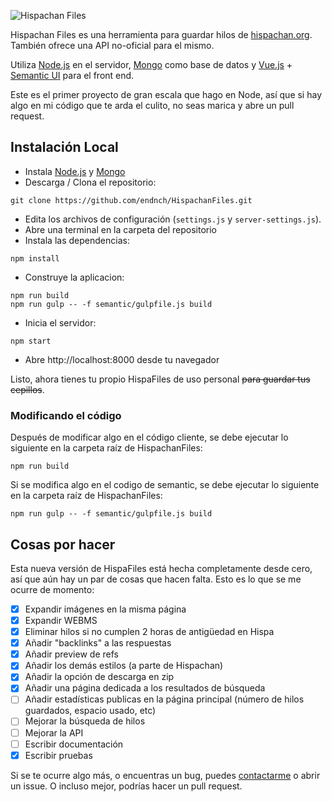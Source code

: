 ![Hispachan Files](public/images/md_banner.png)


Hispachan Files es una herramienta para guardar hilos de [hispachan.org](https://www.hispachan.org). También ofrece una API no-oficial para el mismo.

Utiliza [Node.js](https://nodejs.org/) en el servidor, [Mongo](https://www.mongodb.com/) como base de datos y [Vue.js](https://www.vuejs.org/) + [Semantic UI](https://semantic-ui.com/) para el front end.

Este es el primer proyecto de gran escala que hago en Node, así que si hay algo en mi código que te arda el culito, no seas marica y abre un pull request.

## Instalación Local

- Instala [Node.js](https://nodejs.org/es/download/) y [Mongo](https://www.mongodb.com/try/download/community)
- Descarga / Clona el repositorio:
```
git clone https://github.com/endnch/HispachanFiles.git
```
- Edita los archivos de configuración (`settings.js` y `server-settings.js`).
- Abre una terminal en la carpeta del repositorio
- Instala las dependencias:
```
npm install
```
- Construye la aplicacion:
```
npm run build
npm run gulp -- -f semantic/gulpfile.js build
```
- Inicia el servidor:
```
npm start
```
- Abre http://localhost:8000 desde tu navegador

Listo, ahora tienes tu propio HispaFiles de uso personal <s>para guardar tus cepillos</s>.

### Modificando el código

Después de modificar algo en el código cliente, se debe ejecutar lo siguiente en la carpeta raíz de HispachanFiles:
```
npm run build
```

Si se modifica algo en el codigo de semantic, se debe ejecutar lo siguiente en la carpeta raíz de HispachanFiles:
```
npm run gulp -- -f semantic/gulpfile.js build
```

## Cosas por hacer

Esta nueva versión de HispaFiles está hecha completamente desde cero, así que aún hay un par de cosas que hacen falta. Esto es lo que se me ocurre de momento:

 - [x] Expandir imágenes en la misma página
 - [x] Expandir WEBMS
 - [x] Eliminar hilos si no cumplen 2 horas de antigüedad en Hispa
 - [x] Añadir "backlinks" a las respuestas
 - [x] Añadir preview de refs
 - [x] Añadir los demás estilos (a parte de Hispachan)
 - [x] Añadir la opción de descarga en zip
 - [x] Añadir una página dedicada a los resultados de búsqueda
 - [ ] Añadir estadísticas publicas en la página principal (número de hilos guardados, espacio usado, etc)
 - [ ] Mejorar la búsqueda de hilos
 - [ ] Mejorar la API
 - [ ] Escribir documentación
 - [x] Escribir pruebas

Si se te ocurre algo más, o encuentras un bug, puedes [contactarme](mailto:hispafiles@cock.li) o abrir un issue. O incluso mejor, podrías hacer un pull request.
